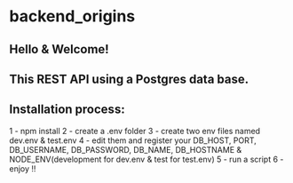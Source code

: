 # backend_origins

## Hello & Welcome!

## This REST API using a Postgres data base.

## Installation process:

  1 - npm install
  2 - create a .env folder
  3 - create two env files named dev.env & test.env
  4 - edit them and register your DB_HOST, PORT, DB_USERNAME, DB_PASSWORD, DB_NAME, DB_HOSTNAME & NODE_ENV(development for dev.env & test for test.env)
  5 - run a script
  6 - enjoy !!
